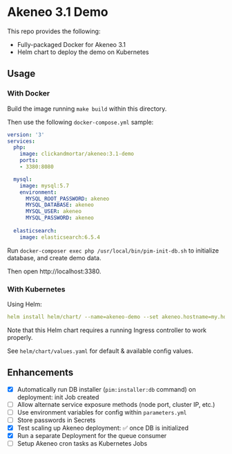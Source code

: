 # Akeneo 3.1 Demo

This repo provides the following:

* Fully-packaged Docker for Akeneo 3.1
* Helm chart to deploy the demo on Kubernetes

## Usage

### With Docker

Build the image running `make build` within this directory.

Then use the following `docker-compose.yml` sample:

```yaml
version: '3'
services:
  php:
    image: clickandmortar/akeneo:3.1-demo
    ports:
    - 3380:8080

  mysql:
    image: mysql:5.7
    environment:
      MYSQL_ROOT_PASSWORD: akeneo
      MYSQL_DATABASE: akeneo
      MYSQL_USER: akeneo
      MYSQL_PASSWORD: akeneo
  
  elasticsearch:
    image: elasticsearch:6.5.4
```

Run `docker-composer exec php /usr/local/bin/pim-init-db.sh` to initialize database, and create demo data.

Then open http://localhost:3380.

### With Kubernetes

Using Helm:

```yaml
helm install helm/chart/ --name=akeneo-demo --set akeneo.hostname=my.host.name
```

Note that this Helm chart requires a running Ingress controller to work properly.

See `helm/chart/values.yaml` for default & available config values.

## Enhancements

- [x] Automatically run DB installer (`pim:installer:db` command) on deployment: init Job created
- [ ] Allow alternate service exposure methods (node port, cluster IP, etc.)
- [ ] Use environment variables for config within `parameters.yml`
- [ ] Store passwords in Secrets
- [x] Test scaling up Akeneo deployment: ✅ once DB is initialized
- [x] Run a separate Deployment for the queue consumer
- [ ] Setup Akeneo cron tasks as Kubernetes Jobs
